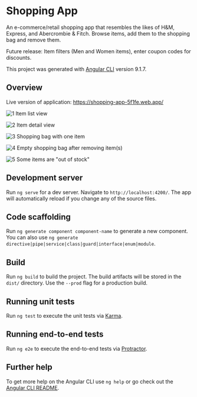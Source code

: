 # Shopping App

An e-commerce/retail shopping app that resembles the likes of H&M, Express, and Abercrombie & Fitch. Browse items, add them to the shopping bag and remove them.

Future release: Item filters (Men and Women items), enter coupon codes for discounts.

This project was generated with [Angular CLI](https://github.com/angular/angular-cli) version 9.1.7.

## Overview 

Live version of application: https://shopping-app-5f1fe.web.app/

![1](https://user-images.githubusercontent.com/62124046/96042892-fc546b80-0e22-11eb-9309-c6a7f76ab724.png)
Item list view

![2](https://user-images.githubusercontent.com/62124046/96043027-332a8180-0e23-11eb-96c2-a4c8279d1970.png)
Item detail view

![3](https://user-images.githubusercontent.com/62124046/96043030-358cdb80-0e23-11eb-8c16-b8bace10207b.png)
Shopping bag with one item

![4](https://user-images.githubusercontent.com/62124046/96043034-36257200-0e23-11eb-9832-4484f6e9ef34.png)
Empty shopping bag after removing item(s)

![5](https://user-images.githubusercontent.com/62124046/96043035-36257200-0e23-11eb-9cca-271c6470a6e4.png)
Some items are "out of stock"

## Development server

Run `ng serve` for a dev server. Navigate to `http://localhost:4200/`. The app will automatically reload if you change any of the source files.

## Code scaffolding

Run `ng generate component component-name` to generate a new component. You can also use `ng generate directive|pipe|service|class|guard|interface|enum|module`.

## Build

Run `ng build` to build the project. The build artifacts will be stored in the `dist/` directory. Use the `--prod` flag for a production build.

## Running unit tests

Run `ng test` to execute the unit tests via [Karma](https://karma-runner.github.io).

## Running end-to-end tests

Run `ng e2e` to execute the end-to-end tests via [Protractor](http://www.protractortest.org/).

## Further help

To get more help on the Angular CLI use `ng help` or go check out the [Angular CLI README](https://github.com/angular/angular-cli/blob/master/README.md).
